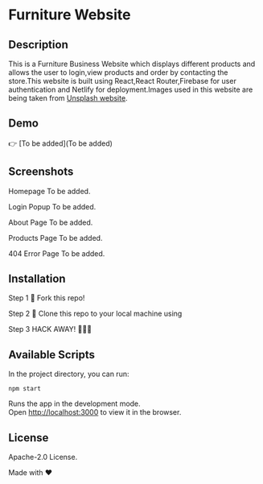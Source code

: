 # Furniture Website

## Description

This is a Furniture Business Website which displays different products and allows the user to login,view products and order by contacting the store.This website is built using React,React Router,Firebase for user authentication and Netlify for deployment.Images used in this website are being taken from [Unsplash website](https://unsplash.com).

## Demo

👉 [To be added](To be added)

## Screenshots

Homepage
To be added.

Login Popup
To be added.

About Page
To be added.

Products Page
To be added.

404 Error Page
To be added.

## Installation

Step 1
🍴 Fork this repo!

Step 2
👯 Clone this repo to your local machine using

Step 3
HACK AWAY! 🔨🔨🔨

## Available Scripts

In the project directory, you can run:

`npm start`

Runs the app in the development mode.<br />
Open [http://localhost:3000](http://localhost:3000) to view it in the browser.

## License

Apache-2.0 License.

Made with ❤
